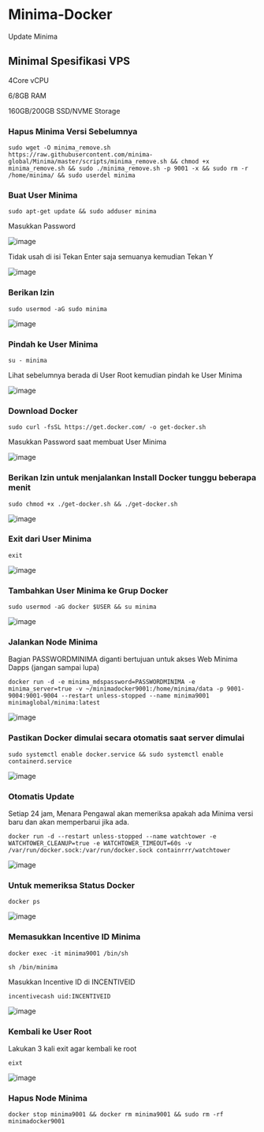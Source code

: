 # Minima-Docker
Update Minima

## Minimal Spesifikasi VPS

4Core vCPU

6/8GB RAM

160GB/200GB SSD/NVME Storage

### Hapus Minima Versi Sebelumnya

```
sudo wget -O minima_remove.sh https://raw.githubusercontent.com/minima-global/Minima/master/scripts/minima_remove.sh && chmod +x minima_remove.sh && sudo ./minima_remove.sh -p 9001 -x && sudo rm -r /home/minima/ && sudo userdel minima
```

### Buat User Minima

```
sudo apt-get update && sudo adduser minima
```

Masukkan Password 

![image](https://user-images.githubusercontent.com/91402307/202046123-8c82f36b-bbf7-4aa0-9274-e63d89c34314.png)

Tidak usah di isi Tekan Enter saja semuanya kemudian Tekan Y

![image](https://user-images.githubusercontent.com/91402307/202046334-773b771a-8825-474c-8229-ecb3afeac838.png)

### Berikan Izin 

```
sudo usermod -aG sudo minima
```

![image](https://user-images.githubusercontent.com/91402307/202046487-34e5bfa9-3aa1-4e81-847f-bb71127002be.png)

### Pindah ke User Minima

```
su - minima
```
Lihat sebelumnya berada di  User Root kemudian pindah ke User Minima 

![image](https://user-images.githubusercontent.com/91402307/202046754-ca15d74d-51f5-42b0-93da-d17922a7875a.png)

### Download Docker

```
sudo curl -fsSL https://get.docker.com/ -o get-docker.sh
```

Masukkan Password saat membuat User Minima

![image](https://user-images.githubusercontent.com/91402307/202047148-7232801c-d56d-4625-92b1-15833fd09a58.png)

### Berikan Izin untuk menjalankan Install Docker tunggu beberapa menit

```
sudo chmod +x ./get-docker.sh && ./get-docker.sh
```

![image](https://user-images.githubusercontent.com/91402307/202047455-bc60138d-544c-4cc9-ade7-88dd7bf2d5e5.png)

### Exit dari User Minima

```
exit
```

![image](https://user-images.githubusercontent.com/91402307/202049650-2ab59185-534f-427d-9073-18a6a5d0b250.png)


### Tambahkan User Minima ke Grup Docker

```
sudo usermod -aG docker $USER && su minima
```

![image](https://user-images.githubusercontent.com/91402307/202049748-169b3300-334e-48e7-b6a5-5b0c7c1b417a.png)

### Jalankan Node Minima
Bagian PASSWORDMINIMA diganti bertujuan untuk akses Web Minima Dapps (jangan sampai lupa)

```
docker run -d -e minima_mdspassword=PASSWORDMINIMA -e minima_server=true -v ~/minimadocker9001:/home/minima/data -p 9001-9004:9001-9004 --restart unless-stopped --name minima9001 minimaglobal/minima:latest
```

![image](https://user-images.githubusercontent.com/91402307/202049085-6b1a2376-efa9-4526-9c99-713743ecfcb4.png)

### Pastikan Docker dimulai secara otomatis saat server dimulai

```
sudo systemctl enable docker.service && sudo systemctl enable containerd.service
```

![image](https://user-images.githubusercontent.com/91402307/202049916-456e7b46-ddd2-479a-a6b1-e712b0493a06.png)

### Otomatis Update 

Setiap 24 jam, Menara Pengawal akan memeriksa apakah ada Minima versi baru dan akan memperbarui jika ada.
```
docker run -d --restart unless-stopped --name watchtower -e WATCHTOWER_CLEANUP=true -e WATCHTOWER_TIMEOUT=60s -v /var/run/docker.sock:/var/run/docker.sock containrrr/watchtower
```

![image](https://user-images.githubusercontent.com/91402307/202050392-5a615733-48c8-4530-b872-4a40efcb9eb1.png)

### Untuk memeriksa Status Docker

```
docker ps
```

![image](https://user-images.githubusercontent.com/91402307/202050578-afd745b7-3962-45d0-a172-e82b773fff4b.png)

### Memasukkan Incentive ID Minima

```
docker exec -it minima9001 /bin/sh
```

```
sh /bin/minima
```

Masukkan Incentive ID di INCENTIVEID

```
incentivecash uid:INCENTIVEID
```

![image](https://user-images.githubusercontent.com/91402307/202051417-d3bd8752-d84f-4770-803a-617fc7e39ae0.png)

### Kembali ke User Root

Lakukan 3 kali exit agar kembali ke root

```
eixt
```

![image](https://user-images.githubusercontent.com/91402307/202051885-7fdfdbed-ae2b-40a1-9d00-f15601d19d57.png)

### Hapus Node Minima

```
docker stop minima9001 && docker rm minima9001 && sudo rm -rf minimadocker9001
```


